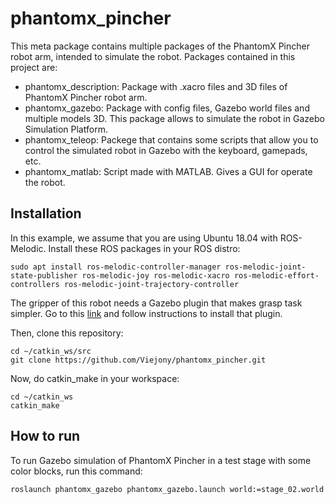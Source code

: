 # phantomx_pincher

This meta package contains multiple packages of the PhantomX Pincher robot arm, intended to simulate the robot. Packages contained in this project are:
- phantomx_description: Package with .xacro files and 3D files of PhantomX Pincher robot arm.
- phantomx_gazebo: Package with config files, Gazebo world files and multiple models 3D. This package allows to simulate the robot in Gazebo Simulation Platform.
- phantomx_teleop: Packege that contains some scripts that allow you to control the simulated robot in Gazebo with the keyboard, gamepads, etc.
- phantomx_matlab: Script made with MATLAB. Gives a GUI for operate the robot.

## Installation

In this example, we assume that you are using Ubuntu 18.04 with ROS-Melodic. Install these ROS packages in your ROS distro:

```
sudo apt install ros-melodic-controller-manager ros-melodic-joint-state-publisher ros-melodic-joy ros-melodic-xacro ros-melodic-effort-controllers ros-melodic-joint-trajectory-controller
```

The gripper of this robot needs a Gazebo plugin that makes grasp task simpler. Go to this [link](https://github.com/JenniferBuehler/gazebo-pkgs/wiki/Installation) and follow instructions to install that plugin.

Then, clone this repository:

```
cd ~/catkin_ws/src
git clone https://github.com/Viejony/phantomx_pincher.git
```

Now, do catkin_make in your workspace:

```
cd ~/catkin_ws
catkin_make
```

## How to run

To run Gazebo simulation of PhantomX Pincher in a test stage with some color blocks, run this command:

```
roslaunch phantomx_gazebo phantomx_gazebo.launch world:=stage_02.world
```

